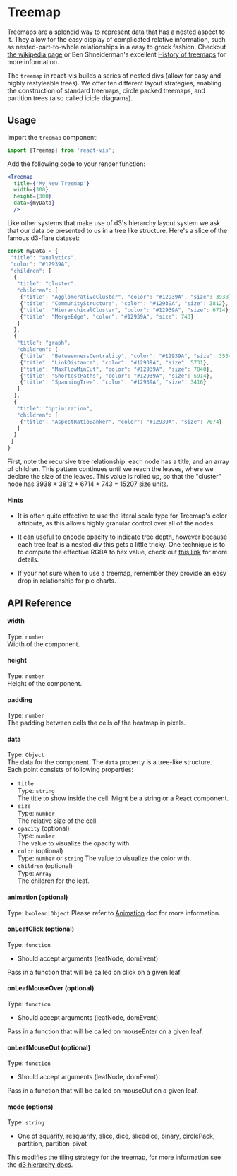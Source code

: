 # Treemap

Treemaps are a splendid way to represent data that has a nested aspect to it. They allow for the easy display of complicated
relative information, such as nested-part-to-whole relationships in a easy to grock fashion. Checkout [the wikipedia page](https://en.wikipedia.org/wiki/Treemapping) or Ben Shneiderman's excellent [History of treemaps](http://www.cs.umd.edu/hcil/treemap-history/index.shtml) for more information.

The `treemap` in react-vis builds a series of nested divs (allow for easy and highly restyleable trees). We offer ten different layout
strategies, enabling the construction of standard treemaps, circle packed treemaps, and partition trees (also called icicle diagrams).

## Usage

Import the `treemap` component:
```jsx
import {Treemap} from 'react-vis';
```

Add the following code to your render function:
```jsx
<Treemap
  title={'My New Treemap'}
  width={300}
  height={300}
  data={myData}
  />
```

Like other systems that make use of d3's hierarchy layout system we ask that our data be presented to us in a tree like structure.
Here's a slice of the famous d3-flare dataset:


```javascript
const myData = {
 "title": "analytics",
 "color": "#12939A",
 "children": [
  {
   "title": "cluster",
   "children": [
    {"title": "AgglomerativeCluster", "color": "#12939A", "size": 3938},
    {"title": "CommunityStructure", "color": "#12939A", "size": 3812},
    {"title": "HierarchicalCluster", "color": "#12939A", "size": 6714},
    {"title": "MergeEdge", "color": "#12939A", "size": 743}
   ]
  },
  {
   "title": "graph",
   "children": [
    {"title": "BetweennessCentrality", "color": "#12939A", "size": 3534},
    {"title": "LinkDistance", "color": "#12939A", "size": 5731},
    {"title": "MaxFlowMinCut", "color": "#12939A", "size": 7840},
    {"title": "ShortestPaths", "color": "#12939A", "size": 5914},
    {"title": "SpanningTree", "color": "#12939A", "size": 3416}
   ]
  },
  {
   "title": "optimization",
   "children": [
    {"title": "AspectRatioBanker", "color": "#12939A", "size": 7074}
   ]
  }
 ]
}
```

First, note the recursive tree relationship: each node has a title, and an array of children.
This pattern continues until we reach the leaves, where we declare the size of the leaves. This value is rolled up, so that
the "cluster" node has  3938 + 3812 + 6714 + 743 = 15207 size units.

#### Hints

- It is often quite effective to use the literal scale type for Treemap's color attribute, as this allows highly granular control
over all of the nodes.

- It can useful to encode opacity to indicate tree depth, however because each tree leaf is a nested div this gets a little
tricky. One technique is to to compute the effective RGBA to hex value, check out [this link](viget.com/inspire/equating-color-and-transparency)
for more details.

- If your not sure when to use a treemap, remember they provide an easy drop in relationship for pie charts.

## API Reference

#### width
Type: `number`  
Width of the component.

#### height
Type: `number`  
Height of the component.

#### padding
Type: `number`  
The padding between cells the cells of the heatmap in pixels.

#### data
Type: `Object`  
The data for the component. The `data` property is a tree-like structure.  
Each point consists of following properties:

* `title`  
  Type: `string`  
  The title to show inside the cell. Might be a string or a React component.
* `size`  
  Type: `number`  
  The relative size of the cell.
* `opacity` (optional)  
  Type: `number`  
  The value to visualize the opacity with.
* `color` (optional)  
  Type: `number` or `string`
  The value to visualize the color with.
* `children` (optional)  
  Type: `Array`  
  The children for the leaf.

#### animation (optional)
Type: `boolean|Object`
Please refer to [Animation](animation.md) doc for more information.

#### onLeafClick (optional)
Type: `function`
- Should accept arguments (leafNode, domEvent)

Pass in a function that will be called on click on a given leaf.

#### onLeafMouseOver (optional)
Type: `function`
- Should accept arguments (leafNode, domEvent)

Pass in a function that will be called on mouseEnter on a given leaf.

#### onLeafMouseOut (optional)
Type: `function`
- Should accept arguments (leafNode, domEvent)

Pass in a function that will be called on mouseOut on a given leaf.

#### mode (options)
Type: `string`
- One of squarify, resquarify, slice, dice, slicedice, binary, circlePack, partition, partition-pivot

This modifies the tiling strategy for the treemap, for more information see the [d3 hierarchy docs](https://github.com/d3/d3-hierarchy).
